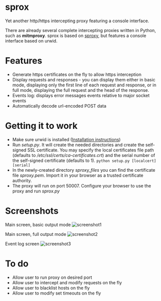sprox
=====
Yet another http/https intercepting proxy featuring a console interface.

There are already several complete intercepting proxies written in Python, such as **mitmproxy**.
sprox is based on [sproxy](https://github.com/AdotDdot/sproxy), but features a console interface based on urwid.

Features
=======
  * Generate https certificates on the fly to allow https interception
  * Display requests and responses - you can display them either in basic mode, displaying only the first line of each request and response, or in full mode, displaying the full request and the head of the response.
  * Events log: displays error messages events relative to major socket events
  * Automatically decode url-encoded POST data
  
Getting it to work
==================
  * Make sure urwid is installed ([Installation instructions](https://github.com/wardi/urwid/wiki/Installation-instructions))
  * Run *setup.py*. It will create the needed directories and create the self-signed SSL certificate. You may specify the local certificates file path (defaults to */etc/ssl/certs/ca-certificates.crt*) and the serial number of the self-signed certificate (defaults to 1).
  `python setup.py [localcert] [serial]`
  * In the newly-created directory *sproxy_files* you can find the certificate file *sproxy.pem*. Import it in your browser as a trusted certificate authority.
  * The proxy will run on port 50007. Configure your browser to use the proxy and run *sprox.py*
  
Screenshots
===========
Main screen, basic output mode
![screenshot1](http://i62.tinypic.com/x6dbit.png "Screenshot 1")

Main screen, full output mode
![screenshot2](http://i59.tinypic.com/9adbfr.png "Screenshot 2")

Event log screen
![screenshot3](http://i59.tinypic.com/w9d4cw.png "Screenshot 3")

  
To do
=====
  * Allow user to run proxy on desired port
  * Allow user to intercept and modify requests on the fly
  * Allow user to blacklist hosts on the fly
  * Allow user to modify set timeouts on the fly
